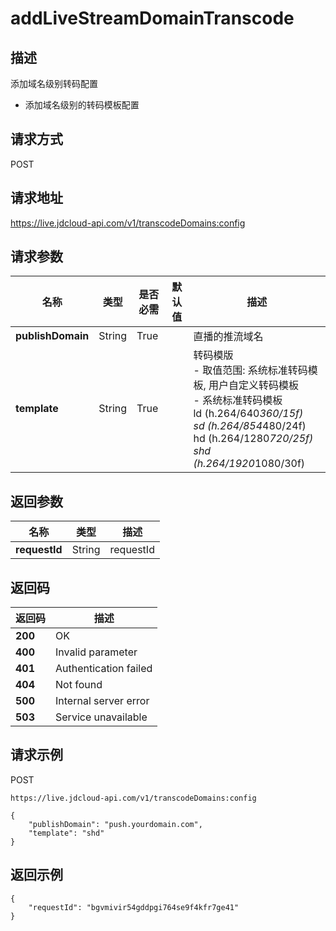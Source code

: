 # addLiveStreamDomainTranscode


## 描述
添加域名级别转码配置
- 添加域名级别的转码模板配置


## 请求方式
POST

## 请求地址
https://live.jdcloud-api.com/v1/transcodeDomains:config


## 请求参数
|名称|类型|是否必需|默认值|描述|
|---|---|---|---|---|
|**publishDomain**|String|True| |直播的推流域名|
|**template**|String|True| |转码模版<br>- 取值范围: 系统标准转码模板, 用户自定义转码模板<br>- 系统标准转码模板<br>  ld (h.264/640*360/15f)<br>  sd (h.264/854*480/24f)<br>  hd (h.264/1280*720/25f)<br>  shd (h.264/1920*1080/30f)<br>|


## 返回参数
|名称|类型|描述|
|---|---|---|
|**requestId**|String|requestId|


## 返回码
|返回码|描述|
|---|---|
|**200**|OK|
|**400**|Invalid parameter|
|**401**|Authentication failed|
|**404**|Not found|
|**500**|Internal server error|
|**503**|Service unavailable|

## 请求示例
POST
```
https://live.jdcloud-api.com/v1/transcodeDomains:config

```
```
{
    "publishDomain": "push.yourdomain.com", 
    "template": "shd"
}
```

## 返回示例
```
{
    "requestId": "bgvmivir54gddpgi764se9f4kfr7ge41"
}
```
